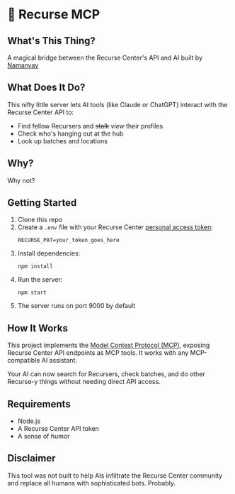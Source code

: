 # 🔄 Recurse MCP

## What's This Thing?

A magical bridge between the Recurse Center's API and AI built by [Namanyay](https://nmn.gl/)

## What Does It Do?

This nifty little server lets AI tools (like Claude or ChatGPT) interact with the Recurse Center API to:

- Find fellow Recursers and ~~stalk~~ *view* their profiles
- Check who's hanging out at the hub
- Look up batches and locations

## Why?

Why not?

## Getting Started

1. Clone this repo
2. Create a `.env` file with your Recurse Center [personal access token](https://github.com/recursecenter/wiki/wiki/Recurse-Center-API#personal-access-tokens):
   ```
   RECURSE_PAT=your_token_goes_here
   ```
3. Install dependencies:
   ```
   npm install
   ```
4. Run the server:
   ```
   npm start
   ```
5. The server runs on port 9000 by default

## How It Works

This project implements the [Model Context Protocol (MCP)](https://modelcontextprotocol.io/), exposing Recurse Center API endpoints as MCP tools. It works with any MCP-compatible AI assistant.

Your AI can now search for Recursers, check batches, and do other Recurse-y things without needing direct API access.

## Requirements

- Node.js
- A Recurse Center API token
- A sense of humor

## Disclaimer

This tool was not built to help AIs infiltrate the Recurse Center community and replace all humans with sophisticated bots. Probably.
